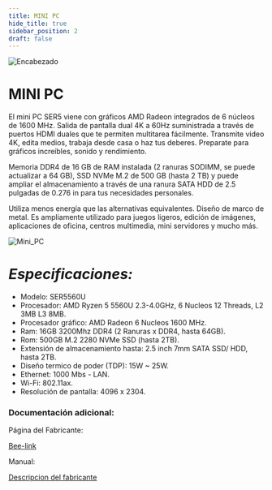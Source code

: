 ```yaml
---
title: MINI PC
hide_title: true
sidebar_position: 2
draft: false
---
```

![Encabezado](https://firebasestorage.googleapis.com/v0/b/modulo-b3e1a.appspot.com/o/General%2Fimagenes%2Flogo%20sena%202.png?alt=media&token=f8400ade-f50e-4175-8ff1-d69a8bc9a180&_gl=1*1b8f15f*_ga*MTE3MTQwMjUxOS4xNjk2MjYzMDI3*_ga_CW55HF8NVT*MTY5NjI3NDM1NS4yLjEuMTY5NjI3NTE4My4zMS4wLjA.)

# **MINI PC**

El mini PC SER5 viene con gráficos AMD Radeon integrados de 6 núcleos de 1600 MHz. Salida de pantalla dual 4K a 60Hz suministrada a través de puertos HDMI duales que te permiten multitarea fácilmente. Transmite video 4K, edita medios, trabaja desde casa o haz tus deberes. Preparate para gráficos increíbles, sonido y rendimiento.

Memoria DDR4 de 16 GB de RAM instalada (2 ranuras SODIMM, se puede actualizar a 64 GB), SSD NVMe M.2 de 500 GB (hasta 2 TB) y puede ampliar el almacenamiento a través de una ranura SATA HDD de 2.5 pulgadas de 0.276 in para tus necesidades personales.

Utiliza menos energía que las alternativas equivalentes. Diseño de marco de metal. Es ampliamente utilizado para juegos ligeros, edición de imágenes, aplicaciones de oficina, centros multimedia, mini servidores y mucho más.

![Mini_PC](https://firebasestorage.googleapis.com/v0/b/modulo-b3e1a.appspot.com/o/General%2Fimagenes%2FRepositorio%2FMiniPC.png?alt=media&token=51b83547-1e1a-4a80-84c4-4c62dafc0196)

# ***Especificaciones:***

- Modelo:                               SER5560U
- Procesador:                           AMD Ryzen 5 5560U 2.3-4.0GHz, 6 Nucleos 12 Threads, L2 3MB L3 8MB.
- Procesador gráfico:                   AMD Radeon 6 Nucleos 1600 MHz.
- Ram:                                  16GB 3200Mhz DDR4 (2 Ranuras x DDR4, hasta 64GB).
- Rom:                                  500GB M.2 2280 NVMe SSD (hasta 2TB).
- Extensión de almacenamiento hasta:    2.5 inch 7mm SATA SSD/ HDD, hasta 2TB.
- Diseño termico de poder (TDP):        15W ~ 25W.
- Ethernet:                             1000 Mbs - LAN.
- Wi-Fi:                                802.11ax.
- Resolución de pantalla:               4096 x 2304.

### Documentación adicional:

Página del Fabricante:

[Bee-link](https://www.bee-link.com/computer-73493777)

Manual:

[Descripcion del fabricante](https://www.bee-link.com/catalog/product/index?id=556)

